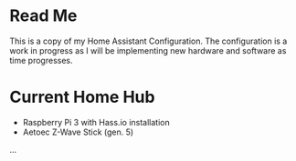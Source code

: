 # Read Me
This is a copy of my Home Assistant Configuration. The configuration is a work in progress as I will be implementing new hardware and software as time progresses.

# Current Home Hub
* Raspberry Pi 3 with Hass.io installation
* Aetoec Z-Wave Stick (gen. 5)

...
